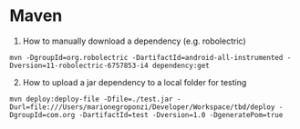 # Maven

1. How to manually download a dependency (e.g. robolectric)
```
mvn -DgroupId=org.robolectric -DartifactId=android-all-instrumented -Dversion=11-robolectric-6757853-i4 dependency:get
```

2. How to upload a jar dependency to a local folder for testing
```
mvn deploy:deploy-file -Dfile=./test.jar -Durl=file:///Users/marionegroponzi/Developer/Workspace/tbd/deploy -DgroupId=com.org -DartifactId=test -Dversion=1.0 -DgeneratePom=true
```
